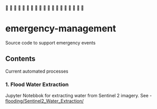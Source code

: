 :rotating_light:  :rotating_light:  :rotating_light:  :rotating_light:  :rotating_light:  :rotating_light:  :rotating_light:  :rotating_light:  :rotating_light:  :rotating_light:  :rotating_light:  :rotating_light:  :rotating_light:  :rotating_light:  :rotating_light:  :rotating_light:  :rotating_light:  :rotating_light:  :rotating_light:  

# emergency-management
Source code to support emergency events 

## Contents
Current automated processes 

### 1. Flood Water Extraction 
Jupyter Notebbok for extracting water from Sentinel 2 imagery. 
See - [flooding/Sentinel2_Water_Extraction/](flooding/Sentinel2_Water_Extraction/)
